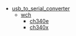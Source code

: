 * [usb_to_serial_converter](usb_to_serial_converter)
  * [wch](usb_to_serial_converter/wch)
    * [ch340e](usb_to_serial_converter/wch/ch340e)
    * [ch340x](usb_to_serial_converter/wch/ch340e/ch340x)
